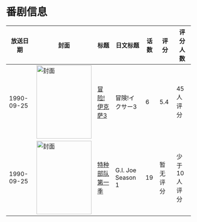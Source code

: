 # 番剧信息

|放送日期|封面|标题|日文标题|话数|评分|评分人数|
|---|---|---|---|---|---|---|
|1990-09-25|<img src="https://lain.bgm.tv/pic/cover/c/da/b4/32492_1agPG.jpg" alt="封面" style="width:150px;height:200px;object-fit:cover;">|[冒险! 伊克萨3](https://bangumi.tv/subject/32492)|冒険!イクサー3|6|5.4|45人评分|
|1990-09-25|<img src="https://lain.bgm.tv/pic/cover/c/ff/d1/288914_W4ka9.jpg" alt="封面" style="width:150px;height:200px;object-fit:cover;">|[特种部队 第一季](https://bangumi.tv/subject/288914)|G.I. Joe Season 1|19|暂无评分|少于10人评分|
